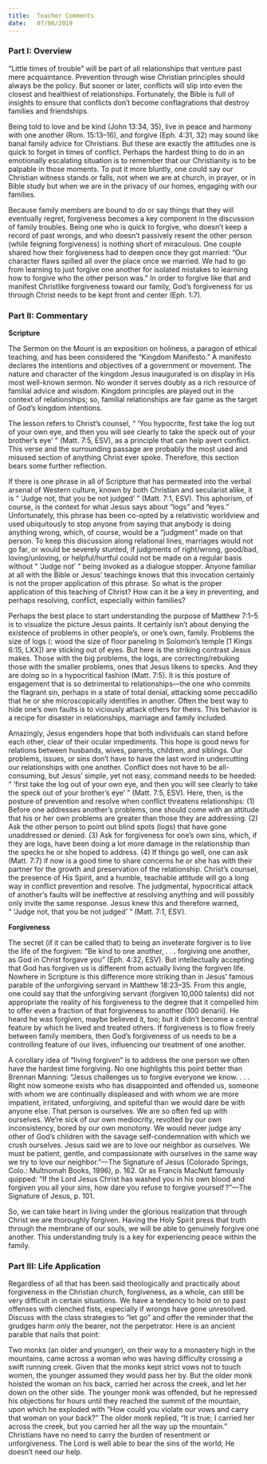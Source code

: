 ```yaml
---
title:  Teacher Comments
date:   07/06/2019
---
```


### Part I: Overview 

“Little times of trouble” will be part of all relationships that venture past mere acquaintance. Prevention through wise Christian principles should always be the policy. But sooner or later, conflicts will slip into even the closest and healthiest of relationships. Fortunately, the Bible is full of insights to ensure that conflicts don’t become conflagrations that destroy families and friendships.

Being told to love and be kind (John 13:34, 35), live in peace and harmony with one another (Rom. 15:13–16), and forgive (Eph. 4:31, 32) may sound like banal family advice for Christians. But these are exactly the attitudes one is quick to forget in times of conflict. Perhaps the hardest thing to do in an emotionally escalating situation is to remember that our Christianity is to be palpable in those moments. To put it more bluntly, one could say our Christian witness stands or falls, not when we are at church, in prayer, or in Bible study but when we are in the privacy of our homes, engaging with our families.

Because family members are bound to do or say things that they will eventually regret, forgiveness becomes a key component in the discussion of family troubles. Being one who is quick to forgive, who doesn’t keep a record of past wrongs, and who doesn’t passively resent the other person (while feigning forgiveness) is nothing short of miraculous. One couple shared how their forgiveness had to deepen once they got married: “Our character flaws spilled all over the place once we married. We had to go from learning to just forgive one another for isolated mistakes to learning how to forgive who the other person was.” In order to forgive like that and manifest Christlike forgiveness toward our family, God’s forgiveness for us through Christ needs to be kept front and center (Eph. 1:7).      

### Part II: Commentary

**Scripture**

The Sermon on the Mount is an exposition on holiness, a paragon of ethical teaching, and has been considered the “Kingdom Manifesto.” A manifesto declares the intentions and objectives of a government or movement. The nature and character of the kingdom Jesus inaugurated is on display in His most well-known sermon. No wonder it serves doubly as a rich resource of familial advice and wisdom. Kingdom principles are played out in the context of relationships; so, familial relationships are fair game as the target of God’s kingdom intentions.

The lesson refers to Christ’s counsel, “ ‘You hypocrite, first take the log out of your own eye, and then you will see clearly to take the speck out of your brother’s eye’ ” (Matt. 7:5, ESV), as a principle that can help avert conflict. This verse and the surrounding passage are probably the most used and misused section of anything Christ ever spoke. Therefore, this section bears some further reflection.

If there is one phrase in all of Scripture that has permeated into the verbal arsenal of Western culture, known by both Christian and secularist alike, it is “ ‘Judge not, that you be not judged’ ” (Matt. 7:1, ESV). This aphorism, of course, is the context for what Jesus says about “logs” and “eyes.” Unfortunately, this phrase has been co-opted by a relativistic worldview and used ubiquitously to stop anyone from saying that anybody is doing anything wrong, which, of course, would be a “judgment” made on that person. To keep this discussion along relational lines, marriages would not go far, or would be severely stunted, if judgments of right/wrong, good/bad, loving/unloving, or helpful/hurtful could not be made on a regular basis without “ ‘Judge not’ ” being invoked as a dialogue stopper. Anyone familiar at all with the Bible or Jesus’ teachings knows that this invocation certainly is not the proper application of this phrase. So what is the proper application of this teaching of Christ? How can it be a key in preventing, and perhaps resolving, conflict, especially within families?

Perhaps the best place to start understanding the purpose of Matthew 7:1–5 is to visualize the picture Jesus paints. It certainly isn’t about denying the existence of problems in other people’s, or one’s own, family. Problems the size of logs (: wood the size of floor paneling in Solomon’s temple [1 Kings 6:15, LXX]) are sticking out of eyes. But here is the striking contrast Jesus makes. Those with the big problems, the logs, are correcting/rebuking those with the smaller problems, ones that Jesus likens to specks. And they are doing so in a hypocritical fashion (Matt. 7:5). It is this posture of engagement that is so detrimental to relationships—the one who commits the flagrant sin, perhaps in a state of total denial, attacking some peccadillo that he or she microscopically identifies in another. Often the best way to hide one’s own faults is to viciously attack others for theirs. This behavior is a recipe for disaster in relationships, marriage and family included.

Amazingly, Jesus engenders hope that both individuals can stand before each other, clear of their ocular impediments. This hope is good news for relations between husbands, wives, parents, children, and siblings. Our problems, issues, or sins don’t have to have the last word in undercutting our relationships with one another. Conflict does not have to be all-consuming, but Jesus’ simple, yet not easy, command needs to be heeded: “ ‘first take the log out of your own eye, and then you will see clearly to take the speck out of your brother’s eye’ ” (Matt. 7:5, ESV). Here, then, is the posture of prevention and resolve when conflict threatens relationships: (1) Before one addresses another’s problems, one should come with an attitude that his or her own problems are greater than those they are addressing. (2) Ask the other person to point out blind spots (logs) that have gone unaddressed or denied. (3) Ask for forgiveness for one’s own sins, which, if they are logs, have been doing a lot more damage in the relationship than the specks he or she hoped to address. (4) If things go well, one can ask (Matt. 7:7) if now is a good time to share concerns he or she has with their partner for the growth and preservation of the relationship. Christ’s counsel, the presence of His Spirit, and a humble, teachable attitude will go a long way in conflict prevention and resolve. The judgmental, hypocritical attack of another’s faults will be ineffective at resolving anything and will possibly only invite the same response. Jesus knew this and therefore warned, “ ‘Judge not, that you be not judged’ ” (Matt. 7:1, ESV).

**Forgiveness**

The secret (if it can be called that) to being an inveterate forgiver is to live the life of the forgiven: “Be kind to one another, . . . forgiving one another, as God in Christ forgave you” (Eph. 4:32, ESV). But intellectually accepting that God has forgiven us is different from actually living the forgiven life. Nowhere in Scripture is this difference more striking than in Jesus’ famous parable of the unforgiving servant in Matthew 18:23–35. From this angle, one could say that the unforgiving servant (forgiven 10,000 talents) did not appropriate the reality of his forgiveness to the degree that it compelled him to offer even a fraction of that forgiveness to another (100 denarii). He heard he was forgiven, maybe believed it, too; but it didn’t become a central feature by which he lived and treated others. If forgiveness is to flow freely between family members, then God’s forgiveness of us needs to be a controlling feature of our lives, influencing our treatment of one another.

A corollary idea of “living forgiven” is to address the one person we often have the hardest time forgiving. No one highlights this point better than Brennan Manning: “Jesus challenges us to forgive everyone we know. . . . Right now someone exists who has disappointed and offended us, someone with whom we are continually displeased and with whom we are more impatient, irritated, unforgiving, and spiteful than we would dare be with anyone else. That person is ourselves. We are so often fed up with ourselves. We’re sick of our own mediocrity, revolted by our own inconsistency, bored by our own monotony. We would never judge any other of God’s children with the savage self-condemnation with which we crush ourselves. Jesus said we are to love our neighbor as ourselves. We must be patient, gentle, and compassionate with ourselves in the same way we try to love our neighbor.”—The Signature of Jesus (Colorado Springs, Colo.: Multnomah Books, 1996), p. 162. Or as Francis MacNutt famously quipped: “If the Lord Jesus Christ has washed you in his own blood and forgiven you all your sins, how dare you refuse to forgive yourself  ?”—The Signature of Jesus, p. 101.

So, we can take heart in living under the glorious realization that through Christ we are thoroughly forgiven. Having the Holy Spirit press that truth through the membrane of our souls, we will be able to genuinely forgive one another. This understanding truly is a key for experiencing peace within the family.

### Part III: Life Application

Regardless of all that has been said theologically and practically about forgiveness in the Christian church, forgiveness, as a whole, can still be very difficult in certain situations. We have a tendency to hold on to past offenses with clenched fists, especially if wrongs have gone unresolved. Discuss with the class strategies to “let go” and offer the reminder that the grudges harm only the bearer, not the perpetrator. Here is an ancient parable that nails that point:

Two monks (an older and younger), on their way to a monastery high in the mountains, came across a woman who was having difficulty crossing a swift running creek. Given that the monks kept strict vows not to touch women, the younger assumed they would pass her by. But the older monk hoisted the woman on his back, carried her across the creek, and let her down on the other side. The younger monk was offended, but he repressed his objections for hours until they reached the summit of the mountain, upon which he exploded with “How could you violate our vows and carry that woman on your back?” The older monk replied, “It is true; I carried her across the creek, but you carried her all the way up the mountain.” Christians have no need to carry the burden of resentment or unforgiveness. The Lord is well able to bear the sins of the world; He doesn’t need our help.